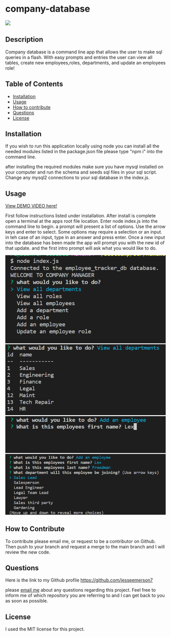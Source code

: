 # company-database

  <img src= 'https://img.shields.io/badge/License-MIT-blue'>

## Description

Company database is a command line app that allows the user to make sql queries in a flash. With easy prompts and entries the user can view all tables, create new employees,roles, departments, and update an employees role!

## Table of Contents

- [Installation](#installation)
- [Usage](#usage)
- [How to contribute](#how-to-contribute)
- [Questions](#questions)
- [License](#license)

## Installation

If you wish to run this application locally using node you can install all the needed modules listed in the package.json file please type "npm i" into the command line.

after installing the required modules make sure you have mysql installed on your computer and run the schema and seeds sql files in your sql script. Change any mysql2 connections to your sql database in the index.js.

## Usage

[View DEMO VIDEO here!](https://drive.google.com/file/d/1LXmDrxcpW9vZZNId3sxm0VH3FAssEDIz/view?usp=sharing)

First follow instructions listed under installation. After install is complete open a terminal at the apps root file location. Enter node index.js into the command line to begin. a prompt will present a list of options. Use the arrow keys and enter to select. Some options may require a selection or an input. in teh case of an input, type in an answer and press enter.
Once a new input into the database has been made the app will prompt you with the new id of that update. and the first intro prompt will ask what you would like to do.

![Alt text](assets/images/Screenshot%202023-05-01%20235944.png)
![Alt text](assets/images/Screenshot%202023-05-02%20000003.png)
![Alt text](assets/images/Screenshot%202023-05-02%20000048.png)
![Alt text](assets/images/Screenshot%202023-05-02%20000104.png)

## How to Contribute

To contribute please email me, or request to be a contributor on Github. Then push to your branch and request a merge to the main branch and I will review the new code.

## Questions

Here is the link to my Github profile https://github.com/jesseemerson7

please <a href="mailto:jesseemerson7@gmail.com">email me</a> about any questions regarding this project. Feel free to inform me of which repository you are referring to and I can get back to you as soon as possible.

## License

I used the MIT license for this project.
